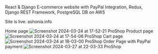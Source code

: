 React & Django E-commerce website with PayPal Integration, Redux, Django REST Framework, PostgreSQL DB on AWS

Site is live: ashonia.info

Home page
![Screenshot 2024-03-24 at 17-52-21 ProShop](https://github.com/AlexShonia/e-commerce/assets/118980943/83f0045f-c217-48ad-a478-0e0430d445b9)
Product page
![Screenshot 2024-03-24 at 17-54-06 ProShop](https://github.com/AlexShonia/e-commerce/assets/118980943/3d01c7d6-0918-4dc5-afd1-527f48013cce)
Cart page
![Screenshot 2024-03-24 at 18-03-00 ProShop](https://github.com/AlexShonia/e-commerce/assets/118980943/e3e8c8ff-742e-4baa-b391-a5f8a0b275b9)
Order Page with PayPal payment
![Screenshot 2024-03-27 at 22-03-33 ProShop](https://github.com/AlexShonia/e-commerce/assets/118980943/8c2fb2da-b9b5-4b26-b01f-b5aa922f2877)
